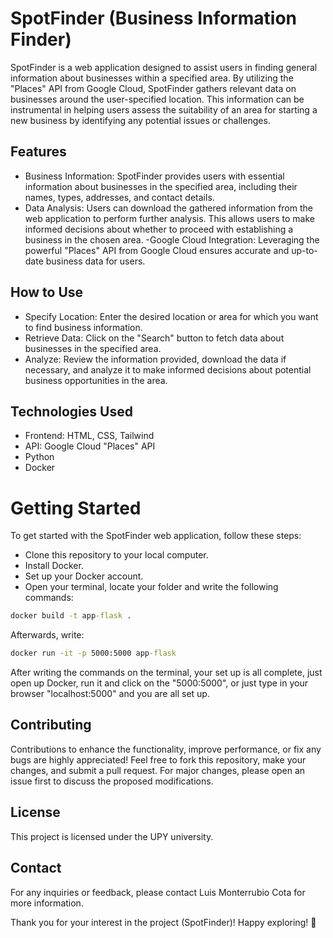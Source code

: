 # SpotFinder (Business Information Finder)
SpotFinder is a web application designed to assist users in finding general information about businesses within a specified area. By utilizing the "Places" API from Google Cloud, SpotFinder gathers relevant data on businesses around the user-specified location. This information can be instrumental in helping users assess the suitability of an area for starting a new business by identifying any potential issues or challenges.

## Features
- Business Information: SpotFinder provides users with essential information about businesses in the specified area, including their names, types, addresses, and contact details.
- Data Analysis: Users can download the gathered information from the web application to perform further analysis. This allows users to make informed decisions about whether to proceed with establishing a business in the chosen area.
-Google Cloud Integration: Leveraging the powerful "Places" API from Google Cloud ensures accurate and up-to-date business data for users.


## How to Use
- Specify Location: Enter the desired location or area for which you want to find business information.
- Retrieve Data: Click on the "Search" button to fetch data about businesses in the specified area.
- Analyze: Review the information provided, download the data if necessary, and analyze it to make informed decisions about potential business opportunities in the area.

## Technologies Used
- Frontend: HTML, CSS, Tailwind
- API: Google Cloud "Places" API
- Python
- Docker

# Getting Started
To get started with the SpotFinder web application, follow these steps:
-  Clone this repository to your local computer.
-  Install Docker.
- Set up your Docker account.
- Open your terminal, locate your folder and write the following commands:
```cmd
docker build -t app-flask .
```
Afterwards, write:
```cmd
docker run -it -p 5000:5000 app-flask
```
After writing the commands on the terminal, your set up is all complete, just open up Docker, run it and click on the "5000:5000", or just type in your browser "localhost:5000" and you are all set up.

## Contributing
Contributions to enhance the functionality, improve performance, or fix any bugs are highly appreciated! Feel free to fork this repository, make your changes, and submit a pull request. For major changes, please open an issue first to discuss the proposed modifications.

## License
This project is licensed under the UPY university.

## Contact
For any inquiries or feedback, please contact Luis Monterrubio Cota for more information.

Thank you for your interest in the project (SpotFinder)! Happy exploring! 🚀

